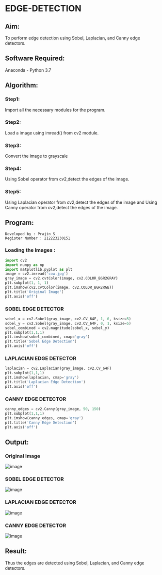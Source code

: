 # EDGE-DETECTION
## Aim:
To perform edge detection using Sobel, Laplacian, and Canny edge detectors.

## Software Required:
Anaconda - Python 3.7

## Algorithm:
### Step1:
Import all the necessary modules for the program.

### Step2:
Load a image using imread() from cv2 module.

### Step3:
Convert the image to grayscale

### Step4:
Using Sobel operator from cv2,detect the edges of the image.

### Step5:

Using Laplacian operator from cv2,detect the edges of the image and Using Canny operator from cv2,detect the edges of the image.
## Program:
```
Developed by : Prajin S
Register Number : 212223230151
```
### Loading the Images :
```python
import cv2
import numpy as np
import matplotlib.pyplot as plt
image = cv2.imread('cow.jpg')
gray_image = cv2.cvtColor(image, cv2.COLOR_BGR2GRAY)
plt.subplot(1, 1, 1)
plt.imshow(cv2.cvtColor(image, cv2.COLOR_BGR2RGB))
plt.title('Original Image')
plt.axis('off')
```
### SOBEL EDGE DETECTOR
```python
sobel_x = cv2.Sobel(gray_image, cv2.CV_64F, 1, 0, ksize=5) 
sobel_y = cv2.Sobel(gray_image, cv2.CV_64F, 0, 1, ksize=5) 
sobel_combined = cv2.magnitude(sobel_x, sobel_y) 
plt.subplot(1,1,1)
plt.imshow(sobel_combined, cmap='gray')
plt.title('Sobel Edge Detection')
plt.axis('off')
```
### LAPLACIAN EDGE DETECTOR
```python
laplacian = cv2.Laplacian(gray_image, cv2.CV_64F)
plt.subplot(1,1,1)
plt.imshow(laplacian, cmap='gray')
plt.title('Laplacian Edge Detection')
plt.axis('off')
```
### CANNY EDGE DETECTOR
```python
canny_edges = cv2.Canny(gray_image, 50, 150)
plt.subplot(1,1,1)
plt.imshow(canny_edges, cmap='gray')
plt.title('Canny Edge Detection')
plt.axis('off')
```
## Output:
### Original Image
![image](https://github.com/user-attachments/assets/86d87aaa-861b-4ae2-996b-74e5f515cdac)

### SOBEL EDGE DETECTOR
![image](https://github.com/user-attachments/assets/3f5f8685-1309-442c-9810-d93503bb9aaf)


### LAPLACIAN EDGE DETECTOR
![image](https://github.com/user-attachments/assets/0b19f6d7-2225-4882-88bf-3993d85cf593)


### CANNY EDGE DETECTOR
![image](https://github.com/user-attachments/assets/760eb6ec-9c6a-4d5a-91d1-94f10bf4ff5a)


## Result:
Thus the edges are detected using Sobel, Laplacian, and Canny edge detectors.

